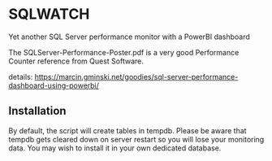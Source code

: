 # SQLWATCH
Yet another SQL Server performance monitor with a PowerBI dashboard

The SQLServer-Performance-Poster.pdf is a very good Performance Counter reference from Quest Software.

details: https://marcin.gminski.net/goodies/sql-server-performance-dashboard-using-powerbi/

## Installation
By default, the script will create tables in tempdb. Please be aware that tempdb gets cleared down on server restart so you will lose your monitoring data. You may wish to install it in your own dedicated database.

